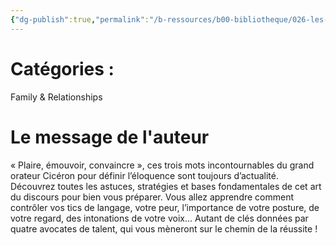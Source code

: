 ```yaml
---
{"dg-publish":true,"permalink":"/b-ressources/b00-bibliotheque/026-les-50-regles-d-or-de-l-eloquence-clotilde-lepetit/","title":"Les 50 règles d'or de l'éloquence","tags":["📓Book"],"noteIcon":""}
---
```



# Catégories : 
Family & Relationships

# Le message de l'auteur
« Plaire, émouvoir, convaincre », ces trois mots incontournables du grand orateur Cicéron pour définir l’éloquence sont toujours d’actualité. Découvrez toutes les astuces, stratégies et bases fondamentales de cet art du discours pour bien vous préparer. Vous allez apprendre comment contrôler vos tics de langage, votre peur, l’importance de votre posture, de votre regard, des intonations de votre voix... Autant de clés données par quatre avocates de talent, qui vous mèneront sur le chemin de la réussite !